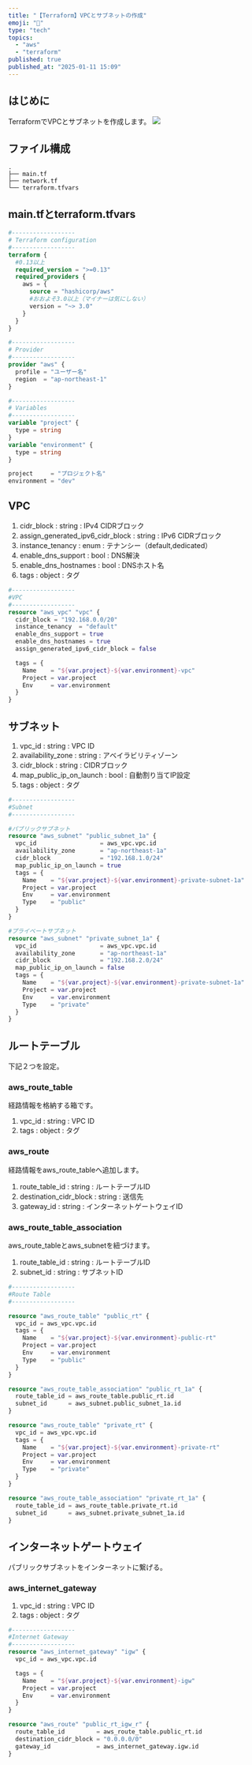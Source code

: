 ```yaml
---
title: "【Terraform】VPCとサブネットの作成"
emoji: "🦔"
type: "tech"
topics:
  - "aws"
  - "terraform"
published: true
published_at: "2025-01-11 15:09"
---
```


## はじめに
TerraformでVPCとサブネットを作成します。
![](https://storage.googleapis.com/zenn-user-upload/2ed25b9e40d5-20250111.png)
## ファイル構成
```
.
├── main.tf
├── network.tf
└── terraform.tfvars
```

## main.tfとterraform.tfvars
```HCL:main.tf
#------------------
# Terraform configuration
#------------------
terraform {
  #0.13以上
  required_version = ">=0.13"
  required_providers {
    aws = {
      source = "hashicorp/aws"
      #おおよそ3.0以上（マイナーは気にしない）
      version = "~> 3.0"
    }
  }
}

#------------------
# Provider
#------------------
provider "aws" {
  profile = "ユーザー名"
  region  = "ap-northeast-1"
}

#------------------
# Variables
#------------------
variable "project" {
  type = string
}
variable "environment" {
  type = string
}
```

```HCL:terraform.tfvars
project     = "プロジェクト名"
environment = "dev"
```


## VPC
1. cidr_block : string : IPv4 CIDRブロック
2. assign_generated_ipv6_cidr_block : string : IPv6 CIDRブロック
3. instance_tenancy : enum : テナンシー（default,dedicated）
4. enable_dns_support : bool : DNS解決
5. enable_dns_hostnames : bool : DNSホスト名
6. tags : object : タグ

```HCL:network.tf
#------------------
#VPC
#------------------
resource "aws_vpc" "vpc" {
  cidr_block = "192.168.0.0/20"
  instance_tenancy  = "default"
  enable_dns_support = true
  enable_dns_hostnames = true
  assign_generated_ipv6_cidr_block = false

  tags = {
    Name    = "${var.project}-${var.environment}-vpc"
    Project = var.project
    Env     = var.environment
  }
}
```

## サブネット
1. vpc_id : string : VPC ID
2. availability_zone : string : アベイラビリティゾーン
3. cidr_block : string : CIDRブロック
4. map_public_ip_on_launch : bool : 自動割り当てIP設定
5. tags : object : タグ
```HCL:network.tf
#------------------
#Subnet
#------------------

#パブリックサブネット
resource "aws_subnet" "public_subnet_1a" {
  vpc_id                  = aws_vpc.vpc.id
  availability_zone       = "ap-northeast-1a"
  cidr_block              = "192.168.1.0/24"
  map_public_ip_on_launch = true
  tags = {
    Name    = "${var.project}-${var.environment}-private-subnet-1a"
    Project = var.project
    Env     = var.environment
    Type    = "public"
  }
}

#プライベートサブネット
resource "aws_subnet" "private_subnet_1a" {
  vpc_id                  = aws_vpc.vpc.id
  availability_zone       = "ap-northeast-1a"
  cidr_block              = "192.168.2.0/24"
  map_public_ip_on_launch = false
  tags = {
    Name    = "${var.project}-${var.environment}-private-subnet-1a"
    Project = var.project
    Env     = var.environment
    Type    = "private"
  }
}
```


## ルートテーブル
下記２つを設定。
### aws_route_table
経路情報を格納する箱です。
1. vpc_id : string : VPC ID
2. tags : object : タグ
### aws_route
経路情報をaws_route_tableへ追加します。
1. route_table_id : string : ルートテーブルID
2. destination_cidr_block : string : 送信先
3. gateway_id : string : インターネットゲートウェイID
### aws_route_table_association
aws_route_tableとaws_subnetを紐づけます。
1. route_table_id : string : ルートテーブルID
2. subnet_id : string : サブネットID
```HCL:network.tf
#------------------
#Route Table
#------------------

resource "aws_route_table" "public_rt" {
  vpc_id = aws_vpc.vpc.id
  tags = {
    Name    = "${var.project}-${var.environment}-public-rt"
    Project = var.project
    Env     = var.environment
    Type    = "public"
  }
}

resource "aws_route_table_association" "public_rt_1a" {
  route_table_id = aws_route_table.public_rt.id
  subnet_id      = aws_subnet.public_subnet_1a.id
}

resource "aws_route_table" "private_rt" {
  vpc_id = aws_vpc.vpc.id
  tags = {
    Name    = "${var.project}-${var.environment}-private-rt"
    Project = var.project
    Env     = var.environment
    Type    = "private"
  }
}

resource "aws_route_table_association" "private_rt_1a" {
  route_table_id = aws_route_table.private_rt.id
  subnet_id      = aws_subnet.private_subnet_1a.id
}
```
## インターネットゲートウェイ
パブリックサブネットをインターネットに繋げる。
### aws_internet_gateway
1. vpc_id : string : VPC ID
2. tags : object : タグ

```HCL:network.tf
#------------------
#Internet Gateway
#------------------
resource "aws_internet_gateway" "igw" {
  vpc_id = aws_vpc.vpc.id

  tags = {
    Name    = "${var.project}-${var.environment}-igw"
    Project = var.project
    Env     = var.environment
  }
}

resource "aws_route" "public_rt_igw_r" {
  route_table_id         = aws_route_table.public_rt.id
  destination_cidr_block = "0.0.0.0/0"
  gateway_id             = aws_internet_gateway.igw.id
}
```
     